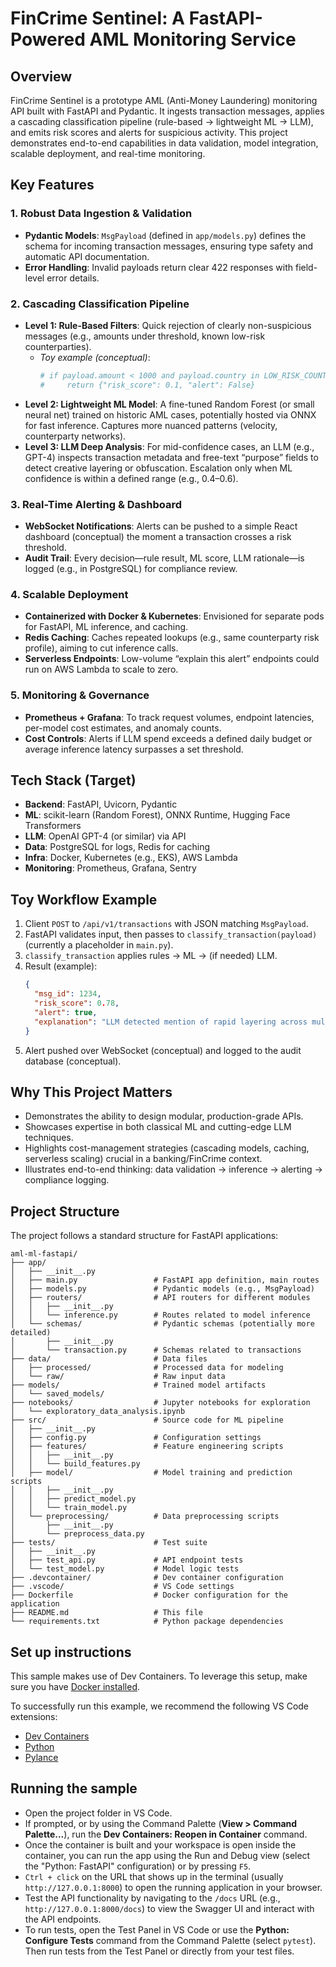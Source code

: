 # FinCrime Sentinel: A FastAPI-Powered AML Monitoring Service

## Overview
FinCrime Sentinel is a prototype AML (Anti-Money Laundering) monitoring API built with FastAPI and Pydantic. It ingests transaction messages, applies a cascading classification pipeline (rule-based → lightweight ML → LLM), and emits risk scores and alerts for suspicious activity. This project demonstrates end-to-end capabilities in data validation, model integration, scalable deployment, and real-time monitoring.

## Key Features

### 1. Robust Data Ingestion & Validation
*   **Pydantic Models**: `MsgPayload` (defined in `app/models.py`) defines the schema for incoming transaction messages, ensuring type safety and automatic API documentation.
*   **Error Handling**: Invalid payloads return clear 422 responses with field-level error details.

### 2. Cascading Classification Pipeline
*   **Level 1: Rule-Based Filters**: Quick rejection of clearly non-suspicious messages (e.g., amounts under threshold, known low-risk counterparties).
    *   *Toy example (conceptual)*:
        ```python
        # if payload.amount < 1000 and payload.country in LOW_RISK_COUNTRIES:
        #     return {"risk_score": 0.1, "alert": False}
        ```
*   **Level 2: Lightweight ML Model**: A fine-tuned Random Forest (or small neural net) trained on historic AML cases, potentially hosted via ONNX for fast inference. Captures more nuanced patterns (velocity, counterparty networks).
*   **Level 3: LLM Deep Analysis**: For mid-confidence cases, an LLM (e.g., GPT-4) inspects transaction metadata and free-text “purpose” fields to detect creative layering or obfuscation. Escalation only when ML confidence is within a defined range (e.g., 0.4–0.6).

### 3. Real-Time Alerting & Dashboard
*   **WebSocket Notifications**: Alerts can be pushed to a simple React dashboard (conceptual) the moment a transaction crosses a risk threshold.
*   **Audit Trail**: Every decision—rule result, ML score, LLM rationale—is logged (e.g., in PostgreSQL) for compliance review.

### 4. Scalable Deployment
*   **Containerized with Docker & Kubernetes**: Envisioned for separate pods for FastAPI, ML inference, and caching.
*   **Redis Caching**: Caches repeated lookups (e.g., same counterparty risk profile), aiming to cut inference calls.
*   **Serverless Endpoints**: Low-volume “explain this alert” endpoints could run on AWS Lambda to scale to zero.

### 5. Monitoring & Governance
*   **Prometheus + Grafana**: To track request volumes, endpoint latencies, per-model cost estimates, and anomaly counts.
*   **Cost Controls**: Alerts if LLM spend exceeds a defined daily budget or average inference latency surpasses a set threshold.

## Tech Stack (Target)
*   **Backend**: FastAPI, Uvicorn, Pydantic
*   **ML**: scikit-learn (Random Forest), ONNX Runtime, Hugging Face Transformers
*   **LLM**: OpenAI GPT-4 (or similar) via API
*   **Data**: PostgreSQL for logs, Redis for caching
*   **Infra**: Docker, Kubernetes (e.g., EKS), AWS Lambda
*   **Monitoring**: Prometheus, Grafana, Sentry

## Toy Workflow Example
1.  Client `POST` to `/api/v1/transactions` with JSON matching `MsgPayload`.
2.  FastAPI validates input, then passes to `classify_transaction(payload)` (currently a placeholder in `main.py`).
3.  `classify_transaction` applies rules → ML → (if needed) LLM.
4.  Result (example):
    ```json
    {
      "msg_id": 1234,
      "risk_score": 0.78,
      "alert": true,
      "explanation": "LLM detected mention of rapid layering across multiple jurisdictions."
    }
    ```
5.  Alert pushed over WebSocket (conceptual) and logged to the audit database (conceptual).

## Why This Project Matters
*   Demonstrates the ability to design modular, production-grade APIs.
*   Showcases expertise in both classical ML and cutting-edge LLM techniques.
*   Highlights cost-management strategies (cascading models, caching, serverless scaling) crucial in a banking/FinCrime context.
*   Illustrates end-to-end thinking: data validation → inference → alerting → compliance logging.

## Project Structure

The project follows a standard structure for FastAPI applications:

```
aml-ml-fastapi/
├── app/
│   ├── __init__.py
│   ├── main.py                 # FastAPI app definition, main routes
│   ├── models.py               # Pydantic models (e.g., MsgPayload)
│   ├── routers/                # API routers for different modules
│   │   ├── __init__.py
│   │   └── inference.py        # Routes related to model inference
│   └── schemas/                # Pydantic schemas (potentially more detailed)
│       ├── __init__.py
│       └── transaction.py      # Schemas related to transactions
├── data/                       # Data files
│   ├── processed/              # Processed data for modeling
│   └── raw/                    # Raw input data
├── models/                     # Trained model artifacts
│   └── saved_models/
├── notebooks/                  # Jupyter notebooks for exploration
│   └── exploratory_data_analysis.ipynb
├── src/                        # Source code for ML pipeline
│   ├── __init__.py
│   ├── config.py               # Configuration settings
│   ├── features/               # Feature engineering scripts
│   │   ├── __init__.py
│   │   └── build_features.py
│   ├── model/                  # Model training and prediction scripts
│   │   ├── __init__.py
│   │   ├── predict_model.py
│   │   └── train_model.py
│   └── preprocessing/          # Data preprocessing scripts
│       ├── __init__.py
│       └── preprocess_data.py
├── tests/                      # Test suite
│   ├── __init__.py
│   ├── test_api.py             # API endpoint tests
│   └── test_model.py           # Model logic tests
├── .devcontainer/              # Dev container configuration
├── .vscode/                    # VS Code settings
├── Dockerfile                  # Docker configuration for the application
├── README.md                   # This file
└── requirements.txt            # Python package dependencies
```

## Set up instructions

This sample makes use of Dev Containers. To leverage this setup, make sure you have [Docker installed](https://www.docker.com/products/docker-desktop).

To successfully run this example, we recommend the following VS Code extensions:

- [Dev Containers](https://marketplace.visualstudio.com/items?itemName=ms-vscode-remote.remote-containers)
- [Python](https://marketplace.visualstudio.com/items?itemName=ms-python.python)
- [Pylance](https://marketplace.visualstudio.com/items?itemName=ms-python.vscode-pylance)

## Running the sample
- Open the project folder in VS Code.
- If prompted, or by using the Command Palette (**View > Command Palette...**), run the **Dev Containers: Reopen in Container** command.
- Once the container is built and your workspace is open inside the container, you can run the app using the Run and Debug view (select the "Python: FastAPI" configuration) or by pressing `F5`.
- `Ctrl + click` on the URL that shows up in the terminal (usually `http://127.0.0.1:8000`) to open the running application in your browser.
- Test the API functionality by navigating to the `/docs` URL (e.g., `http://127.0.0.1:8000/docs`) to view the Swagger UI and interact with the API endpoints.
- To run tests, open the Test Panel in VS Code or use the **Python: Configure Tests** command from the Command Palette (select `pytest`). Then run tests from the Test Panel or directly from your test files.
